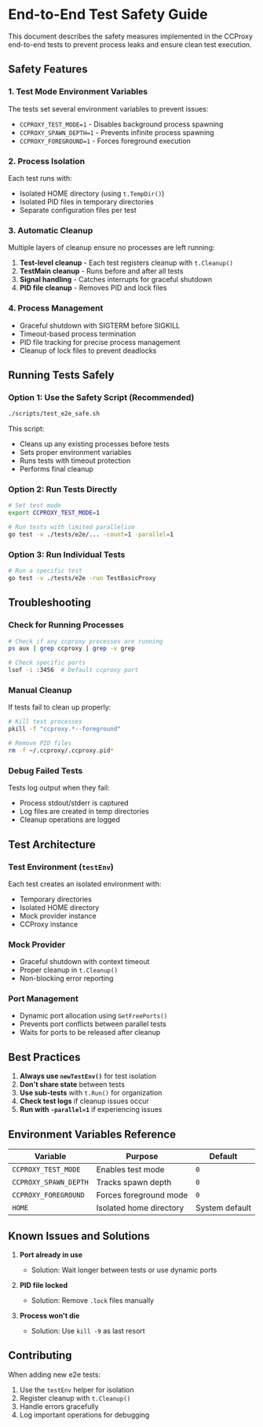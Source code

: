 # End-to-End Test Safety Guide

This document describes the safety measures implemented in the CCProxy end-to-end tests to prevent process leaks and ensure clean test execution.

## Safety Features

### 1. Test Mode Environment Variables

The tests set several environment variables to prevent issues:

- `CCPROXY_TEST_MODE=1` - Disables background process spawning
- `CCPROXY_SPAWN_DEPTH=1` - Prevents infinite process spawning
- `CCPROXY_FOREGROUND=1` - Forces foreground execution

### 2. Process Isolation

Each test runs with:
- Isolated HOME directory (using `t.TempDir()`)
- Isolated PID files in temporary directories
- Separate configuration files per test

### 3. Automatic Cleanup

Multiple layers of cleanup ensure no processes are left running:

1. **Test-level cleanup** - Each test registers cleanup with `t.Cleanup()`
2. **TestMain cleanup** - Runs before and after all tests
3. **Signal handling** - Catches interrupts for graceful shutdown
4. **PID file cleanup** - Removes PID and lock files

### 4. Process Management

- Graceful shutdown with SIGTERM before SIGKILL
- Timeout-based process termination
- PID file tracking for precise process management
- Cleanup of lock files to prevent deadlocks

## Running Tests Safely

### Option 1: Use the Safety Script (Recommended)

```bash
./scripts/test_e2e_safe.sh
```

This script:
- Cleans up any existing processes before tests
- Sets proper environment variables
- Runs tests with timeout protection
- Performs final cleanup

### Option 2: Run Tests Directly

```bash
# Set test mode
export CCPROXY_TEST_MODE=1

# Run tests with limited parallelism
go test -v ./tests/e2e/... -count=1 -parallel=1
```

### Option 3: Run Individual Tests

```bash
# Run a specific test
go test -v ./tests/e2e -run TestBasicProxy
```

## Troubleshooting

### Check for Running Processes

```bash
# Check if any ccproxy processes are running
ps aux | grep ccproxy | grep -v grep

# Check specific ports
lsof -i :3456  # Default ccproxy port
```

### Manual Cleanup

If tests fail to clean up properly:

```bash
# Kill test processes
pkill -f "ccproxy.*--foreground"

# Remove PID files
rm -f ~/.ccproxy/.ccproxy.pid*
```

### Debug Failed Tests

Tests log output when they fail:
- Process stdout/stderr is captured
- Log files are created in temp directories
- Cleanup operations are logged

## Test Architecture

### Test Environment (`testEnv`)

Each test creates an isolated environment with:
- Temporary directories
- Isolated HOME directory
- Mock provider instance
- CCProxy instance

### Mock Provider

- Graceful shutdown with context timeout
- Proper cleanup in `t.Cleanup()`
- Non-blocking error reporting

### Port Management

- Dynamic port allocation using `GetFreePorts()`
- Prevents port conflicts between parallel tests
- Waits for ports to be released after cleanup

## Best Practices

1. **Always use `newTestEnv()`** for test isolation
2. **Don't share state** between tests
3. **Use sub-tests** with `t.Run()` for organization
4. **Check test logs** if cleanup issues occur
5. **Run with `-parallel=1`** if experiencing issues

## Environment Variables Reference

| Variable | Purpose | Default |
|----------|---------|---------|
| `CCPROXY_TEST_MODE` | Enables test mode | `0` |
| `CCPROXY_SPAWN_DEPTH` | Tracks spawn depth | `0` |
| `CCPROXY_FOREGROUND` | Forces foreground mode | `0` |
| `HOME` | Isolated home directory | System default |

## Known Issues and Solutions

1. **Port already in use**
   - Solution: Wait longer between tests or use dynamic ports
   
2. **PID file locked**
   - Solution: Remove `.lock` files manually
   
3. **Process won't die**
   - Solution: Use `kill -9` as last resort

## Contributing

When adding new e2e tests:
1. Use the `testEnv` helper for isolation
2. Register cleanup with `t.Cleanup()`
3. Handle errors gracefully
4. Log important operations for debugging
